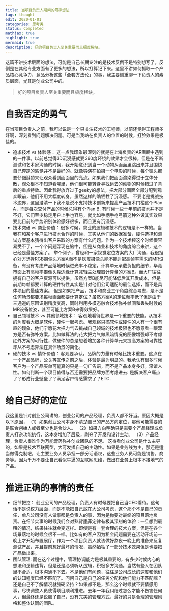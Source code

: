 ```yaml
---
title: 当项目负责人期间的零碎想法
tags: thought
edit: 2020-01-01
categories: 思考类
status: Completed
mathjax: true
highlight: true
mermaid: true
description: 好的项目负责人至关重要而且极度稀缺。
---
```

这篇不讲技术层面的想法，可能是自己长期专注的是技术反倒不是特别想写了，反倒是在其他专业方面有了更多的想法，所以打算记下来。这里不讲如何抓取一个产品核心竞争力，竞品分析这些「全套方法论」的事，我主要侧重聊一下负责人的素质层面，尤其是创业公司中的。 

>  好的项目负责人至关重要而且极度稀缺。

# 自我否定的勇气

在当项目负责人之前，我可以说是一个只关注技术的工程师，以前还觉得工程师多好啊，深刻看到问题解决问题。可是当我站在负责人的位置的时候，打脸效果是极佳的。
- 追求技术 vs 体验感：
这一点我印象最深刻的就是在上海负责的AR画展中遇到的一件事。以前总觉得3D沉浸感就要360度环绕的效果才会很棒，但是在不断测试和艺术家沟通的时候，我开始意识到当一个动物从画面里跳出来并且围绕自己奔跑的感觉并不是最好的。就像导演在拍摄一个电影的时候，每个镜头都要仔细斟酌来让观众看到画面里的亮点。如果我们把画面渲染得过于立体分散，观众根本不知道看哪里，他们很可能转身寻找远去的动物的时候错过了背后的重点特效。因此我得放弃过于geeky的想法，把大部分画面全部分配到观众眼前，他们不用大幅度转身，虽然这样的确牺牲了沉浸感。
不要老是挑战技术边界，这里澄清一下我不是说不支持技术创新来提高产品技术门槛这个Plan A，而是每次交付产品的时候总得有个Plan B. 有时候一些十年前的技术并不是不好，它们至少稳定用户上手也容易，就比如手柄手枪弓箭这种外设其实效果要比目前的手势识别体验感好很多，而且更有沉浸感。
- 技术突破 vs 商业价值：
很多时候，商业的逻辑和技术的逻辑是不一样的。当我在和某个客户进行技术合作的时候，其实从他们的数据准备，硬件选择和测试方案基本猜得出客户采取的方案有什么问题。作为一个技术控这个时候很容易受不了，一个个问题浮现在脑中，但是从商业和技术的角度综合来讲，这个已经是最佳方案了。 举个例子，曾经和一家视觉定位方案的大厂沟通，我很担心对方选择RGB摄像头方案A而不是灰度摄像头能不能适配高帧率需求的MR设备，有没有考虑产品落地时候进光率不稳定，计算单元承载负担的细节，毕竟市面上有高帧率摄像头靠边缘计算减轻主处理器计算量的方案B。而大厂往往拥有自己的客户资源可以提供，虽然方案B能尽可能降低后其开发成本，但是前期每帧都要计算的硬件特性其实是针对他们公司适配的最佳选择，而不是具体项目的最佳方案。 但是如果把产品，技术和商业三个角度综合考虑，是不是任何场景都要求每帧画面都要计算定位？虽然方案A的定位频率低了但是由于三通道的原因识别精度变高，同时利用多模态融合技术弥补帧间和丢失时候的MR设备位姿，甚至可能比方案B来得效果好。
- 自己领域技术 vs 其他领域技术：
客观地看待世界是一个重要的技能。从技术的角度看大概是软件，硬件一起考虑。我观察只搞软件或硬件的人有一个很有趣的现象，他们宁愿花大把力气去挑战自己领域的技术极限也不愿意看一眼双方是否有弥补方案。比如做算法的花大把力气做黑暗情况的图像增强却不考虑红外方案的可行性，做硬件的总是想着增加各种计算单元来提高方案的可靠性却从不考虑算法在具体场景的简化。
- 硬的技术 vs 情怀价值：
客观要承认，品牌的力量有时候比技术重要。这点在一个产品品牌，公关等宣传之前之后，体验是最为明显的。我承认有很多时候客户为一个产品买单可能真的只是一句广告语，而不是产品本身多好。深谙人性。如何判断一个项目值得与否还需要把品牌方面考虑进去: 是解决客户痛点了？形成行业壁垒了？满足客户情感需求了？ETC.

# 给自己好的定位

我这里是针对创业公司讲的，创业公司的产品经理，负责人都不好当。原因大概是以下原因，
（1）如果创业公司本身不清楚自己的产品方向定位，那他可能需要的是联合创始人或者至少也是合伙人。
（2）如果方向明确只是需要个产品经理或负责人打杂功能执行，这本身增加了层级，剥夺了开发和设计主动。
（3）产品经理，负责人很难作为万能膏药弥补创业团队的不足。
这得看创业公司是什么主导的，如果是技术互联网型，大可发挥自己的主动性。如果是业务线为主，那还是适当做得克制吧，让主要业务人员承担一部分话语权，这些业务人员可能是销售，商务等。因为千万不要让自己看似牛逼的互联网思维，做出在业务上根本不接地气的产品。


# 推进正确的事情的责任

- 细节把控：
创业公司的产品经理，负责人有时候要把自己当CEO看待。这句话不是说权力层面，而是不能把自己放在大公司考虑，这个那个不是自己的责任，单凡公司没有人做事都是负责人的事，因为是你要对最终的项目落地负责。在细节实事的时候我们会对熟背墨菲定律有极其深刻的体验：一旦想到最糟的情况，结果往往就会变这样。即使是有一套合理的技术方案，但是在各个场景落地的时候会很不一样。比如有的客户因为租金问题需要在活动开场前一晚上才开始布置展厅，作为一个项目负责人就该做好熬夜一晚上的准备来反复测试产品，并且提前想好最坏的情况，虽然牺牲了一部分技术效果但是也要把产品做出来。
- 团队管理:
而在这个过程中，管理协调能力是极其重要的，有多少时候内心的想法和逻辑违背，但是还是必须听从逻辑，积极多方沟通。当然有些人在团队里不合适，根本沟通不下去。不是他们有问题，往往是公司成长的速度和他们的认知程度已经不匹配了。问问自己是自己的任务分配和他们能力不匹配嘛？还是自己不了解情况就强硬坚持？如果都不是，那么这个时候就不要情感用事，尽快调整人员使得项目顺利推进。去年一年我纠结过怎么才能不伤害任何人，但最终还是说服了自己，没有完美的管理方式，最好的只是合理的管理风格和整体认同的团队。


 


 